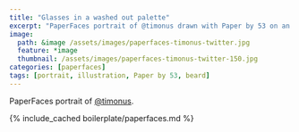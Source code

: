 ```yaml
---
title: "Glasses in a washed out palette"
excerpt: "PaperFaces portrait of @timonus drawn with Paper by 53 on an iPad."
image: 
  path: &image /assets/images/paperfaces-timonus-twitter.jpg 
  feature: *image
  thumbnail: /assets/images/paperfaces-timonus-twitter-150.jpg
categories: [paperfaces]
tags: [portrait, illustration, Paper by 53, beard]
---
```


PaperFaces portrait of [@timonus](https://twitter.com/timonus).

{% include_cached boilerplate/paperfaces.md %}

